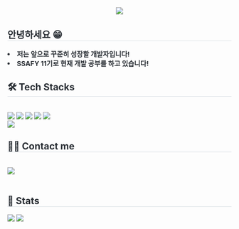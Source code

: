 <div align= "center">
    <img src="https://capsule-render.vercel.app/api?type=waving&color=ff7070&height=120&text=Welcome%20to%20Seonmi's%20Github!&animation=fadeIn&fontColor=ffffff&fontSize=40" />
    </div>
    <div style="text-align: left;"> 
    <h2 style="border-bottom: 1px solid #d8dee4; color: #282d33;"> 안녕하세요 😁 </h2>  
    <div style="font-weight: 700; font-size: 15px; text-align: left; color: #282d33;"> <li> 저는 앞으로 꾸준히 성장할 개발자입니다!</li><li> SSAFY 11기로 현재 개발 공부를 하고 있습니다! </div> 
    </div>
    <div style="text-align: left;">
    <h2 style="border-bottom: 1px solid #d8dee4; color: #282d33;"> 🛠️ Tech Stacks </h2> <br> 
    <div style="margin: ; text-align: left;" "text-align: left;"> <img src="https://img.shields.io/badge/Github-181717?style=flat&logo=Github&logoColor=white">
          <img src="https://img.shields.io/badge/Javascript-F7DF1E?style=flat&logo=Javascript&logoColor=white">
          <img src="https://img.shields.io/badge/Python-3776AB?style=flat&logo=Python&logoColor=white">
          <img src="https://img.shields.io/badge/Notion-000000?style=flat&logo=Notion&logoColor=white">
          <img src="https://img.shields.io/badge/Vue.js-4FC08D?style=flat&logo=Vue.js&logoColor=white">
          <br/><img src="https://img.shields.io/badge/Django-092E20?style=flat&logo=Django&logoColor=white">
          </div>
    </div>
    <div style="text-align: left;">
    <h2 style="border-bottom: 1px solid #d8dee4; color: #282d33;"> 🧑‍💻 Contact me </h2> <br> 
    <div style="text-align: left;"> <a href=mailto:tjs2194@naver.com> <img src="https://img.shields.io/badge/Gmail-EA4335?style=flat&logo=Gmail&logoColor=white&link=mailto:tjs2194@naver.com"> </a>
          </div>  <br> 
    <div style="text-align: left;">  </div> 
    </div>
    <div style="text-align: left;"> 
    <h2 style="border-bottom: 1px solid #d8dee4; color: #282d33;"> 🏅 Stats </h2> <div style="text-align: left;"> <img src="https://github-readme-stats.vercel.app/api?username=fefe1231&bg_color=180,ffdbe4,00000000&title_color=000000&text_color=000000"
         /> <img src="https://github-readme-stats.vercel.app/api/top-langs/?username=fefe1231&layout=compact&bg_color=180,ffdbe4,00000000&title_color=000000&text_color=000000"
           /> </div> 
    </div>
    
